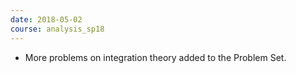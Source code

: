 ```yaml
---
date: 2018-05-02
course: analysis_sp18
---
```


- More problems on integration theory added to the Problem Set.
